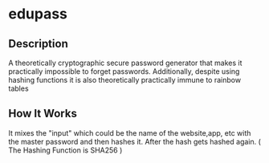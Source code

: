 # edupass

## Description
A theoretically cryptographic secure password generator that makes it practically impossible to forget passwords.
Additionally, despite using hashing functions it is also theoretically practically immune to rainbow tables

## How It Works

It mixes the "input" which could be the name of the website,app, etc with the master password and then hashes it. After the hash gets hashed again. ( The Hashing Function is SHA256 )
